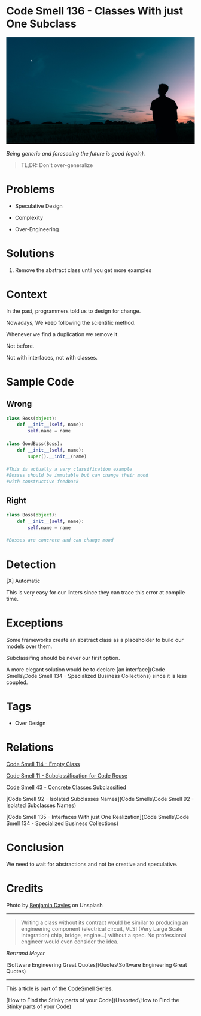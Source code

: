 # Code Smell 136 - Classes With just One Subclass

![Code Smell 136 - Classes With just One Subclass](benjamin-davies-9b5dvrjb05g-unsplash.jpg)

*Being generic and foreseeing the future is good (again).*

> TL;DR: Don't over-generalize

# Problems

- Speculative Design

- Complexity

- Over-Engineering

# Solutions

1. Remove the abstract class until you get more examples

# Context

In the past, programmers told us to design for change. 

Nowadays, We keep following the scientific method. 

Whenever we find a duplication we remove it. 

Not before. 

Not with interfaces, not with classes.

# Sample Code

## Wrong

[Gist Url]: # (https://gist.github.com/mcsee/ce3cbe785c4b1d542a2b0660acabbc8f)
```python
class Boss(object):
    def __init__(self, name):
        self.name = name 
        
class GoodBoss(Boss):
    def __init__(self, name):
        super().__init__(name)
        
#This is actually a very classification example
#Bosses should be immutable but can change their mood
#with constructive feedback
```

## Right

[Gist Url]: # (https://gist.github.com/mcsee/441d6bf98d916336dbfa2670d7109640)
```python
class Boss(object):
    def __init__(self, name):
        self.name = name  
        
#Bosses are concrete and can change mood
```

# Detection

[X] Automatic 

This is very easy for our linters since they can trace this error at compile time.

# Exceptions

Some frameworks create an abstract class as a placeholder to build our models over them.

Subclassifing should be never our first option. 

A more elegant solution would be to declare [an interface](Code Smells\Code Smell 134 - Specialized Business Collections) since it is less coupled.

# Tags

- Over Design

# Relations

[Code Smell 114 - Empty Class](https://maximilianocontieri.com/code-smell-114-empty-class)

[Code Smell 11 - Subclassification for Code Reuse](https://maximilianocontieri.com/code-smell-11-subclassification-for-code-reuse)

[Code Smell 43 - Concrete Classes Subclassified](https://maximilianocontieri.com/code-smell-43-concrete-classes-subclassified)

[Code Smell 92 - Isolated Subclasses Names](Code Smells\Code Smell 92 - Isolated Subclasses Names)

[Code Smell 135 - Interfaces With just One Realization](Code Smells\Code Smell 134 - Specialized Business Collections)

# Conclusion

We need to wait for abstractions and not be creative and speculative.

# Credits

Photo by [Benjamin Davies](https://unsplash.com/photos/9b5dvrjb05g#:~:text=Photo%20by%20Benjamin%20Davies%20on%20Unsplash) on Unsplash

* * *

> Writing a class without its contract would be similar to producing an engineering component (electrical circuit, VLSI (Very Large Scale Integration) chip, bridge, engine...) without a spec. No professional engineer would even consider the idea.

_Bertrand Meyer_
 
[Software Engineering Great Quotes](Quotes\Software Engineering Great Quotes)

* * *

This article is part of the CodeSmell Series.

[How to Find the Stinky parts of your Code](Unsorted\How to Find the Stinky parts of your Code)